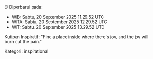⏰ Diperbarui pada:
- WIB: Sabtu, 20 September 2025 11.29.52 UTC
- WITA: Sabtu, 20 September 2025 12.29.52 UTC
- WIT: Sabtu, 20 September 2025 13.29.52 UTC

Kutipan Inspiratif:
"Find a place inside where there's joy, and the joy will burn out the pain."


Kategori: inspirational

